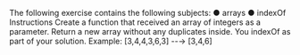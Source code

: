 The following exercise contains the following subjects:
● arrays
● indexOf
Instructions
Create a function that received an array of integers as a
parameter.
Return a new array without any duplicates inside. You
indexOf as part of your solution.
Example:
[3,4,4,3,6,3] --→ [3,4,6]
